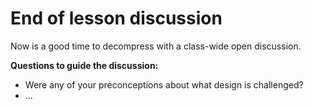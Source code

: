 # End of lesson discussion

Now is a good time to decompress with a class-wide open discussion.

**Questions to guide the discussion:**

- Were any of your preconceptions about what design is challenged?
- ...
